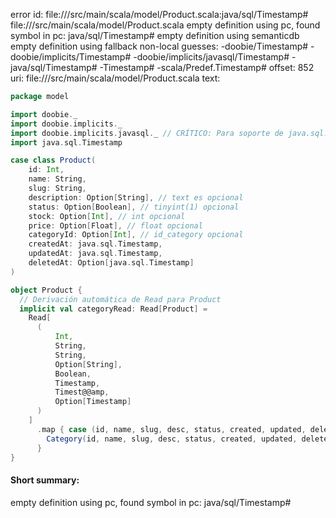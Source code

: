 error id: file://<WORKSPACE>/src/main/scala/model/Product.scala:java/sql/Timestamp#
file://<WORKSPACE>/src/main/scala/model/Product.scala
empty definition using pc, found symbol in pc: java/sql/Timestamp#
empty definition using semanticdb
empty definition using fallback
non-local guesses:
	 -doobie/Timestamp#
	 -doobie/implicits/Timestamp#
	 -doobie/implicits/javasql/Timestamp#
	 -java/sql/Timestamp#
	 -Timestamp#
	 -scala/Predef.Timestamp#
offset: 852
uri: file://<WORKSPACE>/src/main/scala/model/Product.scala
text:
```scala
package model

import doobie._
import doobie.implicits._
import doobie.implicits.javasql._ // CRÍTICO: Para soporte de java.sql.Timestamp
import java.sql.Timestamp

case class Product(
    id: Int,
    name: String,
    slug: String,
    description: Option[String], // text es opcional
    status: Option[Boolean], // tinyint(1) opcional
    stock: Option[Int], // int opcional
    price: Option[Float], // float opcional
    categoryId: Option[Int], // id_category opcional
    createdAt: java.sql.Timestamp,
    updatedAt: java.sql.Timestamp,
    deletedAt: Option[java.sql.Timestamp]
)

object Product {
  // Derivación automática de Read para Product
  implicit val categoryRead: Read[Product] =
    Read[
      (
          Int,
          String,
          String,
          Option[String],
          Boolean,
          Timestamp,
          Timest@@amp,
          Option[Timestamp]
      )
    ]
      .map { case (id, name, slug, desc, status, created, updated, deleted) =>
        Category(id, name, slug, desc, status, created, updated, deleted)
      }
}

```


#### Short summary: 

empty definition using pc, found symbol in pc: java/sql/Timestamp#